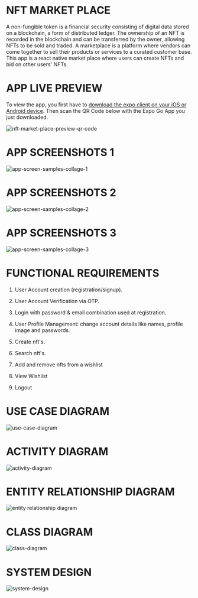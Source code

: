# NFT MARKET PLACE

A non-fungible token is a financial security consisting of digital data stored on a blockchain, a form of distributed ledger. The ownership of an NFT is recorded in the blockchain and can be transferred by the owner, allowing NFTs to be sold and traded. A marketplace is a platform where vendors can come together to sell their products or services to a curated customer base. This app is a react native market place where users can create NFTs and bid on other users' NFTs.

# APP LIVE PREVIEW

To view the app, you first have to [download the expo client on your iOS or Android device](https://expo.dev/tools#client). Then scan the QR Code below with the Expo Go App you just downloaded.

![nft-market-place-preview-qr-code](https://user-images.githubusercontent.com/20603329/184293013-43e1258e-f523-4947-8270-f601237619c6.svg)


# APP SCREENSHOTS 1
![app-screen-samples-collage-1](https://user-images.githubusercontent.com/20603329/181029252-8395cff3-0498-4bcf-9bbe-4406d4ea1981.png)

# APP SCREENSHOTS 2
![app-screen-samples-collage-2](https://user-images.githubusercontent.com/20603329/181029335-f715831b-e8b7-432a-a04f-618e1afa724d.png)

# APP SCREENSHOTS 3
![app-screen-samples-collage-3](https://user-images.githubusercontent.com/20603329/181029422-09fab029-8ec3-4649-9d1f-0d6a3882a00b.png)


# FUNCTIONAL REQUIREMENTS

1) User Account creation (registration/signup).

2) User Account Verification via OTP.

3) Login with password & email combination used at registration.

4) User Profile Management: change account details like names, profile image and passwords.

5) Create nft's.

6) Search nft's.

7) Add and remove nfts from a wishlist

8) View Wishlist

9) Logout 


# USE CASE DIAGRAM
![use-case-diagram](https://user-images.githubusercontent.com/20603329/175824946-1e9d266d-6fad-4c1f-a800-abcc88e97e13.png)


# ACTIVITY DIAGRAM
![activity-diagram](https://user-images.githubusercontent.com/20603329/173878759-306034ec-a089-464b-8098-cf29c363c529.png)


# ENTITY RELATIONSHIP DIAGRAM
![entity relationship diagram](https://user-images.githubusercontent.com/20603329/173888289-355d83a4-edb0-4053-ba70-98cd94f9f19d.png)


# CLASS DIAGRAM
![class-diagram](https://user-images.githubusercontent.com/20603329/173888317-28495e82-e943-46e3-b7ea-f728460089e7.png)

# SYSTEM DESIGN
![system-design](https://user-images.githubusercontent.com/20603329/173878910-a3948562-7c75-499f-a0af-fd74e52e3c56.png)
